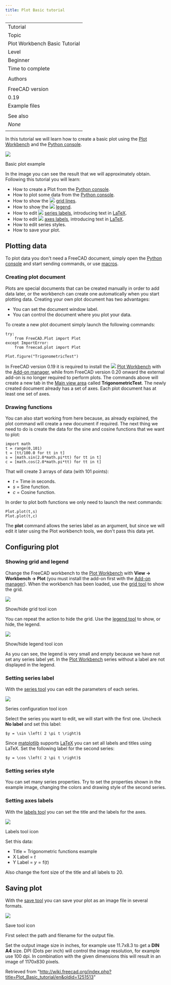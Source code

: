 ```yaml
---
title: Plot Basic tutorial
---
```


|                               |
| ----------------------------- |
| Tutorial                      |
| Topic                         |
| Plot Workbench Basic Tutorial |
| Level                         |
| Beginner                      |
| Time to complete              |
|                               |
| Authors                       |
|                               |
| FreeCAD version               |
| 0.19                          |
| Example files                 |
|                               |
| See also                      |
| _None_                        |
|                               |

In this tutorial we will learn how to create a basic plot using the [Plot Workbench](/Plot_Workbench "Plot Workbench") and the [Python console](/Python_console "Python console").

![](/images/Plot_Trigonometric_Example.png)

Basic plot example

In the image you can see the result that we will approximately obtain. Following this tutorial you will learn:

- How to create a Plot from the [Python console](/Python_console "Python console").
- How to plot some data from the [Python console](/Python_console "Python console").
- How to show the ![](/images/Plot_Grid.svg) [grid lines](/Plot_Grid "Plot Grid").
- How to show the ![](/images/Plot_Legend.svg) [legend](/Plot_Legend "Plot Legend").
- How to edit ![](/images/Plot_Series.svg) [series labels](/Plot_Series "Plot Series"), introducing text in [LaTeX](http://www.latex-project.org).
- How to edit ![](/images/Plot_Labels.svg) [axes labels](/Plot_Labels "Plot Labels"), introducing text in [LaTeX](http://www.latex-project.org).
- How to edit series styles.
- How to save your plot.

## Plotting data

To plot data you don't need a FreeCAD document, simply open the [Python console](/Python_console "Python console") and start sending commands, or use [macros](/Macros "Macros").

### Creating plot document

Plots are special documents that can be created manually in order to add data later, or the workbench can create one automatically when you start plotting data. Creating your own plot document has two advantages:

- You can set the document window label.
- You can control the document where you plot your data.

To create a new plot document simply launch the following commands:

```
try:
    from FreeCAD.Plot import Plot
except ImportError:
    from freecad.plot import Plot

Plot.figure("TrigonometricTest")

```

In FreeCAD version 0.19 it is required to install the ![](/images/Workbench_Plot.svg) [Plot Workbench](/Plot_Workbench "Plot Workbench") with the [Add-on manager](/Std_AddonMgr "Std AddonMgr"), while from FreeCAD version 0.20 onward the external add-on is no longer required to perform plots.
The commands above will create a new tab in the [Main view area](/Main_view_area "Main view area") called **TrigonometricTest**. The newly created document already has a set of axes. Each plot document has at least one set of axes.

### Drawing functions

You can also start working from here because, as already explained, the plot command will create a new document if required. The next thing we need to do is create the data for the sine and cosine functions that we want to plot:

```
import math
t = range(0,101)
t = [tt/100.0 for tt in t]
s = [math.sin(2.0*math.pi*tt) for tt in t]
c = [math.cos(2.0*math.pi*tt) for tt in t]

```

That will create 3 arrays of data (with 101 points):

- _t_ = Time in seconds.
- _s_ = Sine function.
- _c_ = Cosine function.

In order to plot both functions we only need to launch the next commands:

```
Plot.plot(t,s)
Plot.plot(t,c)

```

The **plot** command allows the series label as an argument, but since we will edit it later using the Plot workbench tools, we don't pass this data yet.

## Configuring plot

### Showing grid and legend

Change the FreeCAD workbench to the [Plot Workbench](/Plot_Workbench "Plot Workbench") with **View → Workbench → Plot** (you must install the add-on first with the [Add-on manager](/Std_AddonMgr "Std AddonMgr")). When the workbench has been loaded, use the [grid tool](/Plot_Grid "Plot Grid") to show the grid.

![](/images/Plot_Grid.svg)

Show/hide grid tool icon

You can repeat the action to hide the grid. Use the [legend tool](/Plot_Legend "Plot Legend") to show, or hide, the legend.

![](/images/Plot_Legend.svg)

Show/hide legend tool icon

As you can see, the legend is very small and empty because we have not set any series label yet. In the [Plot Workbench](/Plot_Workbench "Plot Workbench") series without a label are not displayed in the legend.

### Setting series label

With the [series tool](/Plot_Series "Plot Series") you can edit the parameters of each series.

![](/images/Plot_Series.svg)

Series configuration tool icon

Select the series you want to edit, we will start with the first one. Uncheck **No label** and set this label:

```
$y = \sin \left( 2 \pi t \right)$

```

Since [matplotlib](http://matplotlib.org/) supports [LaTeX](http://www.latex-project.org) you can set all labels and titles using LaTeX. Set the following label for the second series:

```
$y = \cos \left( 2 \pi t \right)$

```

### Setting series style

You can set many series properties. Try to set the properties shown in the example image, changing the colors and drawing style of the second series.

### Setting axes labels

With the [labels tool](/Plot_Labels "Plot Labels") you can set the title and the labels for the axes.

![](/images/Plot_Labels.svg)

Labels tool icon

Set this data:

- Title = Trigonometric functions example
- X Label = $t$
- Y Label = $y = \mathrm{f} \left( t \right)$

Also change the font size of the title and all labels to 20.

## Saving plot

With the [save tool](/Plot_Save "Plot Save") you can save your plot as an image file in several formats.

![](/images/Plot_Save.svg)

Save tool icon

First select the path and filename for the output file.

Set the output image size in inches, for example use 11.7x8.3 to get a **DIN A4** size. DPI (Dots per inch) will control the image resolution, for example use 100 dpi. In combination with the given dimensions this will result in an image of 1170x830 pixels.

Retrieved from "<http://wiki.freecad.org/index.php?title=Plot_Basic_tutorial/en&oldid=1251513>"
